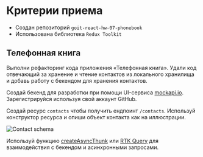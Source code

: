 # Критерии приема

- Создан репозиторий `goit-react-hw-07-phonebook`
- Использована библиотека `Redux Toolkit`

## Телефонная книга

Выполни рефакторинг кода приложения «Телефонная книга». Удали код отвечающий за
хранение и чтение контактов из локального хранилища и добавь работу с бекендом
для хранения контактов.

Создай бекенд для разработки при помощи UI-сервиса
[mockapi.io](https://mockapi.io). Зарегистрируйся используя свой аккаунт GitHub.

Создай ресурс `contacts` чтобы получить ендпоинт `/contacts`. Используй
конструктор ресурса и опиши объект контакта как на иллюстрации.

<img src="./resource.png" alt="Contact schema" with="400" />

Используй функцию
[createAsyncThunk](https://redux-toolkit.js.org/api/createAsyncThunk) или
[RTK Query](https://redux-toolkit.js.org/rtk-query/overview) для взаимодействия
с бекендом и асинхронными запросами.
